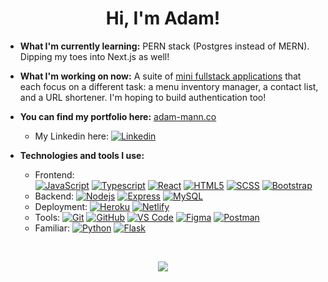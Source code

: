 <h1 align="center">Hi, I'm Adam!</h1>

- **What I'm currently learning:** PERN stack (Postgres instead of MERN). Dipping my toes into Next.js as well!

- **What I'm working on now:** A suite of [mini fullstack applications](https://github.com/aemann2/fullstack-demos) that each focus on a different task: a menu inventory manager, a contact list, and a URL shortener. I'm hoping to build authentication too!

- **You can find my portfolio here:** [adam-mann.co](https://adam-mann.co/)
  - My Linkedin here: [![Linkedin](https://img.shields.io/badge/-LinkedIn-blue?style=flat-square&logo=Linkedin&logoColor=white&link=https://www.linkedin.com/in/adam-e-mann/)](https://www.linkedin.com/in/adam-e-mann/)

- **Technologies and tools I use:**
  - Frontend: 		
    [![JavaScript](https://img.shields.io/badge/-JavaScript-black?style=flat-square&logo=javascript)](https://www.javascript.com/)
    [![Typescript](https://img.shields.io/badge/-Typescript-black?style=flat-square&logo=typescript)](https://www.typescriptlang.org/)
    [![React](https://img.shields.io/badge/-React-blueviolet?style=flat-square&logo=react)](https://reactjs.org/)
    [![HTML5](https://img.shields.io/badge/-HTML5-E34F26?style=flat-square&logo=html5&logoColor=white)](https://html.spec.whatwg.org/)
    [![SCSS](https://img.shields.io/badge/-Sass-CF649A?style=flat-square&logo=sass&logoColor=white)](https://sass-lang.com/)
    [![Bootstrap](https://img.shields.io/badge/-Bootstrap-563D7C?style=flat-square&logo=bootstrap&logoColor=white)](https://getbootstrap.com/)
  - Backend: 
    [![Nodejs](https://img.shields.io/badge/-Nodejs-black?style=flat-square&logo=Node.js)](https://nodejs.dev/)
    [![Express](https://img.shields.io/badge/-Express-blue?style=flat-square&logo=express)](https://expressjs.com/)
    [![MySQL](https://img.shields.io/badge/-MySql-important?style=flat-square&logo=mysql)](https://www.mysql.com/)
  - Deployment:
    [![Heroku](https://img.shields.io/badge/-Heroku-blueviolet?style=flat-square&logo=heroku)](https://dashboard.heroku.com/login)
    [![Netlify](https://img.shields.io/badge/-Netlify-critical?style=flat-square&logo=netlify)](https://www.netlify.com/)
  - Tools: 
    [![Git](https://img.shields.io/badge/-Git-9cf?style=flat-square&logo=git)](https://git-scm.com/)
    [![GitHub](https://img.shields.io/badge/-GitHub-181717?style=flat-square&logo=github)](https://github.com/)
    [![VS Code](https://img.shields.io/badge/-VSCode-blueviolet?style=flat-square&logo=visualstudiocode)](https://code.visualstudio.com/)
    [![Figma](https://img.shields.io/badge/-Figma-black?style=flat-square&logo=figma)](https://www.figma.com/)
    [![Postman](https://img.shields.io/badge/-Postman-F24E1E?style=flat-square&logo=postman&logoColor=white)](https://www.postman.com/)
  - Familiar:
    [![Python](https://img.shields.io/badge/-Python-3776AB?style=flat-square&logo=python&logoColor=white)](https://www.python.org/)
    [![Flask](https://img.shields.io/badge/-Flask-000?style=flat-square&logo=flask)](https://flask.palletsprojects.com/en/2.0.x/)

<br/>

<p align="center">
  <img src="https://github-readme-stats.vercel.app/api?username=aemann2&count_private=true&show_icons=true&include_all_commits=true&theme=dark&hide=stars" />
</p>


<!--
**aemann2/aemann2** is a ✨ _special_ ✨ repository because its `README.md` appears on your GitHub profile.

<!-- ![Github Stats](https://github-readme-stats.vercel.app/api?username=aemann2&count_private=true&show_icons=true&include_all_commits=true&theme=dark&hide=stars)
